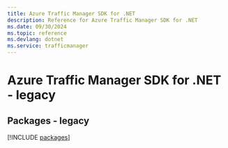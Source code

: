 ```yaml
---
title: Azure Traffic Manager SDK for .NET
description: Reference for Azure Traffic Manager SDK for .NET
ms.date: 09/30/2024
ms.topic: reference
ms.devlang: dotnet
ms.service: trafficmanager
---
```

# Azure Traffic Manager SDK for .NET - legacy
## Packages - legacy
[!INCLUDE [packages](traffic-manager-index.md)]